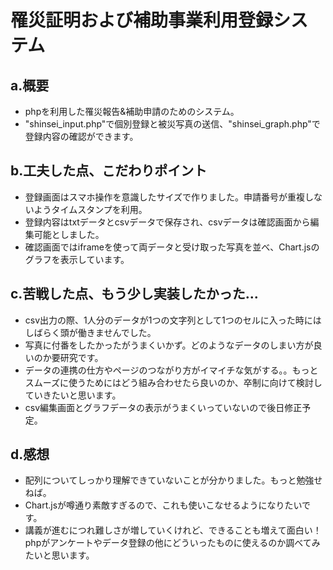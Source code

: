 # 罹災証明および補助事業利用登録システム

## a.概要
- phpを利用した罹災報告&補助申請のためのシステム。
- "shinsei_input.php"で個別登録と被災写真の送信、"shinsei_graph.php"で登録内容の確認ができます。

## b.工夫した点、こだわりポイント
- 登録画面はスマホ操作を意識したサイズで作りました。申請番号が重複しないようタイムスタンプを利用。
- 登録内容はtxtデータとcsvデータで保存され、csvデータは確認画面から編集可能としました。
- 確認画面ではiframeを使って両データと受け取った写真を並べ、Chart.jsのグラフを表示しています。

## c.苦戦した点、もう少し実装したかった...
- csv出力の際、1人分のデータが1つの文字列として1つのセルに入った時にはしばらく頭が働きませんでした。
- 写真に付番をしたかったがうまくいかず。どのようなデータのしまい方が良いのか要研究です。
- データの連携の仕方やページのつながり方がイマイチな気がする。。もっとスムーズに使うためにはどう組み合わせたら良いのか、卒制に向けて検討していきたいと思います。
- csv編集画面とグラフデータの表示がうまくいっていないので後日修正予定。

## d.感想
- 配列についてしっかり理解できていないことが分かりました。もっと勉強せねば。
- Chart.jsが噂通り素敵すぎるので、これも使いこなせるようになりたいです。
- 講義が進むにつれ難しさが増していくけれど、できることも増えて面白い！phpがアンケートやデータ登録の他にどういったものに使えるのか調べてみたいと思います。